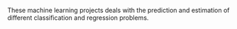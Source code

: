 These machine learning projects deals with the prediction and estimation of different classification and regression problems. 

